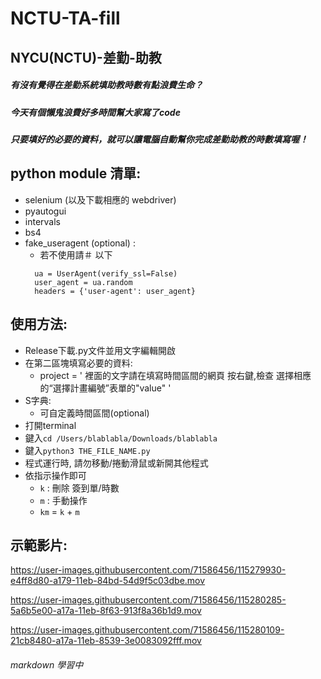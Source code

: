 # NCTU-TA-fill

## NYCU(NCTU)-差勤-助教
##### 有沒有覺得在差勤系統填助教時數有點浪費生命？
##### 今天有個懶鬼浪費好多時間幫大家寫了code
##### 只要填好的必要的資料，就可以讓電腦自動幫你完成差勤助教的時數填寫喔！
  
  
## python module 清單:
- selenium (以及下載相應的 webdriver)  
- pyautogui  
- intervals  
- bs4
- fake_useragent (optional) :  
    - 若不使用請＃ 以下  
    ```
      ua = UserAgent(verify_ssl=False)  
      user_agent = ua.random  
      headers = {'user-agent': user_agent}  
    ```
  
  
## 使用方法:
- Release下載.py文件並用文字編輯開啟  
- 在第二區塊填寫必要的資料:  
  - project = ' 裡面的文字請在填寫時間區間的網頁 按右鍵,檢查 選擇相應的“選擇計畫編號”表單的"value" '  
- S字典:  
  - 可自定義時間區間(optional)  
- 打開terminal  
- 鍵入```cd /Users/blablabla/Downloads/blablabla```
- 鍵入```python3 THE_FILE_NAME.py```
- 程式運行時, 請勿移動/捲動滑鼠或新開其他程式
- 依指示操作即可
  - ```k``` : 刪除 簽到單/時數
  - ```m``` : 手動操作
  - ```km``` = ```k``` + ```m```


## 示範影片:


https://user-images.githubusercontent.com/71586456/115279930-e4ff8d80-a179-11eb-84bd-54d9f5c03dbe.mov




https://user-images.githubusercontent.com/71586456/115280285-5a6b5e00-a17a-11eb-8f63-913f8a36b1d9.mov




https://user-images.githubusercontent.com/71586456/115280109-21cb8480-a17a-11eb-8539-3e0083092fff.mov



###### markdown 學習中
